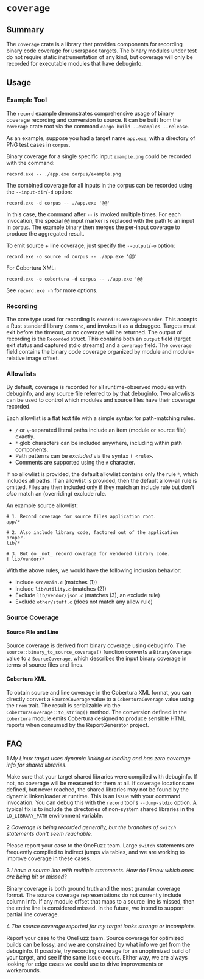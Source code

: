 # `coverage`

## Summary

The `coverage` crate is a library that provides components for recording binary code
coverage for userspace targets. The binary modules under test do not require static
instrumentation of any kind, but coverage will only be recorded for executable modules
that have debuginfo.

## Usage

### Example Tool

The `record` example demonstrates comprehensive usage of binary coverage recording and
conversion to source. It can be built from the `coverage` crate root via the command
`cargo build --examples --release.`

As an example, suppose you had a target name `app.exe`, with a directory of PNG test cases in `corpus`.

Binary coverage for a single specific input `example.png` could be recorded with the command:

```
record.exe -- ./app.exe corpus/example.png
```

The combined coverage for all inputs in the corpus can be recorded using the `--input-dir`/`-d` option:
```
record.exe -d corpus -- ./app.exe '@@'
```

In this case, the command after `--` is invoked multiple times. For each invocation, the
special `@@` input marker is replaced with the path to an input in `corpus`. The example
binary then merges the per-input coverage to produce the aggregated result.

To emit source + line coverage, just specify the `--output`/`-o` option:

```
record.exe -o source -d corpus -- ./app.exe '@@'
```

For Cobertura XML:

```
record.exe -o cobertura -d corpus -- ./app.exe '@@'
```

See `record.exe -h` for more options.

### Recording

The core type used for recording is `record::CoverageRecorder`. This accepts a Rust
standard library `Command`, and invokes it as a debuggee. Targets must exit before the
timeout, or no coverage will be returned. The output of recording is the `Recorded`
struct. This contains both an `output` field (target exit status and captured stdio
streams) and a `coverage` field. The `coverage` field contains the binary code coverage
organized by module and module-relative image offset.

### Allowlists

By default, coverage is recorded for all runtime-observed modules with debuginfo, and any
source file referred to by that debuginfo. Two allowlists can be used to control which
modules and source files have their coverage recorded.

Each allowlist is a flat text file with a simple syntax for path-matching rules.

- `/` or `\`-separated literal paths include an item (module or source file) exactly.
- `*` glob characters can be included anywhere, including within path components.
- Path patterns can be _excluded_ via the syntax `! <rule>`.
- Comments are supported using the `#` character.

If no allowlist is provided, the default allowlist contains only the rule `*`, which
includes all paths. If an allowlist is provided, then the default allow-all rule is
omitted. Files are then included only if they match an include rule but don't _also_ match
an (overriding) exclude rule.

An example source allowlist:

```
# 1. Record coverage for source files application root.
app/*

# 2. Also include library code, factored out of the application proper.
lib/*

# 3. But do _not_ record coverage for vendored library code.
! lib/vendor/*
```

With the above rules, we would have the following inclusion behavior:
- Include `src/main.c` (matches (1))
- Include `lib/utility.c` (matches (2))
- Exclude `lib/vendor/json.c` (matches (3), an exclude rule)
- Exclude `other/stuff.c` (does not match any allow rule)

### Source Coverage

#### Source File and Line

Source coverage is derived from binary coverage using debuginfo. The
`source::binary_to_source_coverage()` function converts a `BinaryCoverage` value to a
`SourceCoverage`, which describes the input binary coverage in terms of source files and
lines.

#### Cobertura XML

To obtain source and line coverage in the Cobertura XML format, you can directly convert a
`SourceCoverage` value to a `CoberturaCoverage` value using the `From` trait. The result
is serializable via the `CoberturaCoverage::to_string()` method. The conversion defined in
the `cobertura` module emits Cobertura designed to produce sensible HTML reports when
consumed by the ReportGenerator project.

## FAQ

1 _My Linux target uses dynamic linking or loading and has zero coverage info for shared libraries._

Make sure that your target shared libraries were compiled with debuginfo. If not, no
coverage will be measured for them at all. If coverage locations are defined, but never
reached, the shared libraries may not be found by the dynamic linker/loader at runtime.
This is an issue with your command invocation. You can debug this with the `record` tool's
`--dump-stdio` option. A typical fix is to include the directories of non-system shared
libraries in the `LD_LIBRARY_PATH` environment variable.

2 _Coverage is being recorded generally, but the branches of `switch` statements don't seem reachable._

Please report your case to the OneFuzz team. Large `switch` statements are frequently
compiled to indirect jumps via tables, and we are working to improve coverage in these
cases.

3 _I have a source line with multiple statements. How do I know which ones are being hit or missed?_

Binary coverage is both ground truth and the most granular coverage format. The source
coverage representations do not currently include column info. If any module offset that
maps to a source line is missed, then the entire line is considered missed. In the future,
we intend to support partial line coverage.

4 _The source coverage reported for my target looks strange or incomplete._

Report your case to the OneFuzz team. Source coverage for optimized builds can be lossy,
and we are constrained by what info we get from the debuginfo. If possible, try recording
coverage for an unoptimized build of your target, and see if the same issue occurs. Either
way, we are always looking for edge cases we could use to drive improvements or
workarounds.
